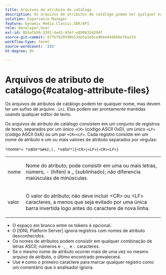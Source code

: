 ```yaml
---
title: Arquivos de atributo de catálogo
description: Os arquivos de atributos de catálogo podem ter qualquer nome, mas devem ter um sufixo de arquivo .ini. Elas podem ser prontamente mantidas usando qualquer editor de texto.
solution: Experience Manager
feature: Dynamic Media Classic,SDK/API
role: Developer,User
exl-id: 8b5afb99-3201-4e43-93e7-e8998354204f
source-git-commit: 97fbf820590b53de5a1e6ce904e44d6b0ef9a214
workflow-type: tm+mt
source-wordcount: '193'
ht-degree: 0%

---
```


# Arquivos de atributo de catálogo{#catalog-attribute-files}

Os arquivos de atributos de catálogo podem ter qualquer nome, mas devem ter um sufixo de arquivo `.ini`. Elas podem ser prontamente mantidas usando qualquer editor de texto.

Os arquivos de atributo de catálogo consistem em um conjunto de registros de texto, separados por um único `<CR>` (código ASCII 0xD), um único `<LF>` (código ASCII 0xA) ou um par `<CR><LF>`. Cada registro consiste em um nome de atributo e um ou mais valores de atributo separados por vírgulas:

`*`nome`*= *`valor`*&#42;[, *`valor`*]{<CR>|<LF>|<CR><LF>}`

<table id="simpletable_8454AD549FDA421BA1469CDA44132773"> 
 <tr class="strow"> 
  <td class="stentry"> <p> <span class="codeph"> <span class="varname"> nome </span> </span> </p> </td> 
  <td class="stentry"> <p>Nome do atributo; pode consistir em uma ou mais letras, número, - (hífen) e _ (sublinhado); não diferencia maiúsculas de minúsculas.</p> </td> 
 </tr> 
 <tr class="strow"> 
  <td class="stentry"> <p> <span class="codeph"> <span class="varname"> valor </span> </span> </p> </td> 
  <td class="stentry"> <p>O valor do atributo; não deve incluir <span class="codeph"> &lt;CR&gt; </span> ou <span class="codeph"> &lt;LF&gt; </span> caracteres, a menos que seja evitado por uma única barra invertida logo antes do caractere de nova linha. </p> </td> 
 </tr> 
</table>

* O espaço em branco entre os tokens é opcional.
* O [!DNL Platform Server] ignora registros com nomes de atributo desconhecidos.
* Os nomes de atributos podem consistir em qualquer combinação de letras ASCII, números e `-`, `_` e `.` caracteres.
* Se o mesmo nome de atributo ocorrer mais de uma vez no mesmo arquivo de atributo, o último encontrado prevalecerá.
* Use `#` como o primeiro caractere para marcar qualquer registro como um comentário que o analisador ignora.

